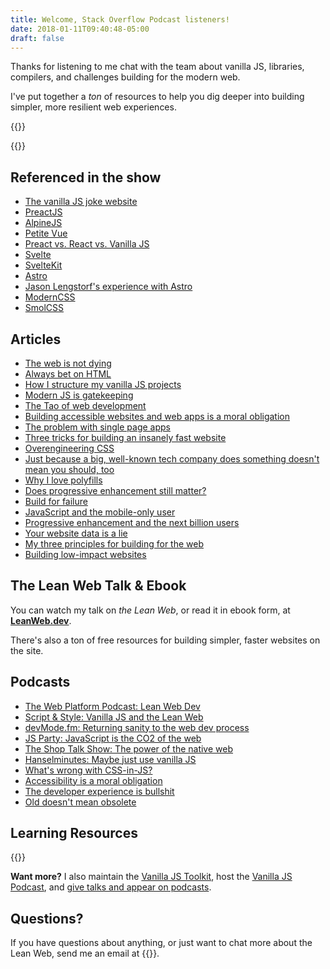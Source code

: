 ```yaml
---
title: Welcome, Stack Overflow Podcast listeners!
date: 2018-01-11T09:40:48-05:00
draft: false
---
```


Thanks for listening to me chat with the team about vanilla JS, libraries, compilers, and challenges building for the modern web.

I've put together a *ton* of resources to help you dig deeper into building simpler, more resilient web experiences.

{{<cta for="funnel">}}


{{<mailchimp intro="true">}}


## Referenced in the show

- [The vanilla JS joke website](http://vanilla-js.com/)
- [PreactJS](https://preactjs.com/)
- [AlpineJS](https://alpinejs.dev/)
- [Petite Vue](https://www.npmjs.com/package/petite-vue)
- [Preact vs. React vs. Vanilla JS](https://css-tricks.com/radeventlistener-a-tale-of-client-side-framework-performance/)
- [Svelte](https://svelte.dev/)
- [SvelteKit](https://kit.svelte.dev/)
- [Astro](https://astro.build/)
- [Jason Lengstorf's experience with Astro](https://twitter.com/jlengstorf/status/1442707241627385860)
- [ModernCSS](https://moderncss.dev/)
- [SmolCSS](https://smolcss.dev/)


## Articles

- [The web is not dying](/the-web-is-not-dying/)
- [Always bet on HTML](/always-bet-on-html/)
- [How I structure my vanilla JS projects](/how-i-structure-my-vanilla-js-projects/)
- [Modern JS is gatekeeping](/modern-js-is-gatekeeping/)
- [The Tao of web development](/the-tao-of-web-development/)
- [Building accessible websites and web apps is a moral obligation](/building-accessible-websites-and-apps-is-a-moral-obligation/)
- [The problem with single page apps](/the-problem-with-single-page-apps/)
- [Three tricks for building an insanely fast website](/three-tricks-for-building-an-insanely-fast-website/)
- [Overengineering CSS](/overengineering-css/)
- [Just because a big, well-known tech company does something doesn't mean you should, too](/just-because-a-big-well-known-tech-company-does-something-doesnt-mean-you-should-too/)
- [Why I love polyfills](/why-i-love-polyfills/)
- [Does progressive enhancement still matter?](/does-progressive-enhancement-still-matter/)
- [Build for failure](/build-for-failure/)
- [JavaScript and the mobile-only user](/javascript-and-the-mobile-only-user/)
- [Progressive enhancement and the next billion users](/progressive-enhancement-and-the-next-billion-web-users/)
- [Your website data is a lie](/your-website-data-is-a-lie/)
- [My three principles for building for the web](/my-three-principles-for-web-design-and-development/)
- [Building low-impact websites](/building-low-impact-websites/)


## The Lean Web Talk & Ebook

You can watch my talk on *the Lean Web*, or read it in ebook form, at **[LeanWeb.dev](https://leanweb.dev/)**.

There's also a ton of free resources for building simpler, faster websites on the site.


## Podcasts

- [The Web Platform Podcast: Lean Web Dev](https://thewebplatformpodcast.com/196-lean-web-dev)
- [Script & Style: Vanilla JS and the Lean Web](https://scriptandstyle.simplecast.com/episodes/vanilla-javascript-with-chris-ferdinandi)
- [devMode.fm: Returning sanity to the web dev process](https://devmode.fm/episodes/returning-sanity-to-the-webdev-process?mc_cid=d0351d5f34&mc_eid=7dddaa071c)
- [JS Party: JavaScript is the CO2 of the web](https://changelog.com/jsparty/80)
- [The Shop Talk Show: The power of the native web](https://shoptalkshow.com/episodes/274-vanilla-js-chris-ferdinandi/)
- [Hanselminutes: Maybe just use vanilla JS](https://hanselminutes.com/598/maybe-just-use-vanilla-javascript-with-chris-ferdinandi)
- [What's wrong with CSS-in-JS?](https://vanillajspodcast.com/whats-wrong-with-css-in-js/)
- [Accessibility is a moral obligation](https://vanillajspodcast.com/accessibility-is-a-moral-obligation/)
- [The developer experience is bullshit](https://vanillajspodcast.com/the-developer-experience-is-bullshit/)
- [Old doesn't mean obsolete](https://vanillajspodcast.com/old-doesnt-mean-obsolete/)


## Learning Resources

{{<cta for="products">}}

**Want more?** I also maintain the [Vanilla JS Toolkit](https://vanillajstoolkit.com), host the [Vanilla JS Podcast](https://vanillajspodcast.com), and [give talks and appear on podcasts](/talks).


## Questions?

If you have questions about anything, or just want to chat more about the Lean Web, send me an email at {{<email>}}.
